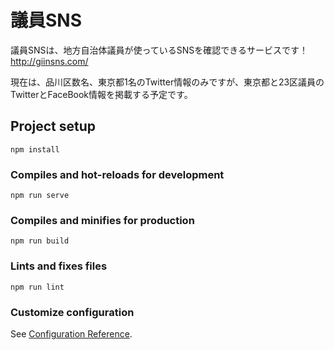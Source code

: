 # 議員SNS

議員SNSは、地方自治体議員が使っているSNSを確認できるサービスです！  
http://giinsns.com/
  
  
現在は、品川区数名、東京都1名のTwitter情報のみですが、東京都と23区議員のTwitterとFaceBook情報を掲載する予定です。



## Project setup
```
npm install
```

### Compiles and hot-reloads for development
```
npm run serve
```

### Compiles and minifies for production
```
npm run build
```

### Lints and fixes files
```
npm run lint
```

### Customize configuration
See [Configuration Reference](https://cli.vuejs.org/config/).
